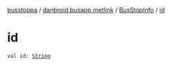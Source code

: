 [busstoppa](../../index.md) / [danbroid.busapp.metlink](../index.md) / [BusStopInfo](index.md) / [id](./id.md)

# id

`val id: `[`String`](https://kotlinlang.org/api/latest/jvm/stdlib/kotlin/-string/index.html)
